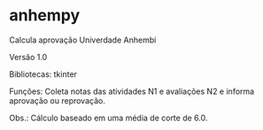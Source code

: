 # anhempy
Calcula aprovação Univerdade Anhembi

Versão 1.0

Bibliotecas:
tkinter

Funções: Coleta notas das atividades N1 e avaliações N2 e informa aprovação ou reprovação.

Obs.: Cálculo baseado em uma média de corte de 6.0.
